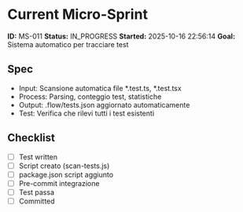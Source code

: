 # Current Micro-Sprint

**ID:** MS-011
**Status:** IN_PROGRESS
**Started:** 2025-10-16 22:56:14
**Goal:** Sistema automatico per tracciare test

## Spec
- Input: Scansione automatica file *.test.ts, *.test.tsx
- Process: Parsing, conteggio test, statistiche
- Output: .flow/tests.json aggiornato automaticamente
- Test: Verifica che rilevi tutti i test esistenti

## Checklist
- [ ] Test written
- [ ] Script creato (scan-tests.js)
- [ ] package.json script aggiunto
- [ ] Pre-commit integrazione
- [ ] Test passa
- [ ] Committed
